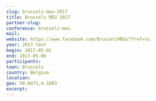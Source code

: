 ```yaml
---
slug: brussels-meu-2017
title: Brussels MEU 2017
partner-slug: 
conference: brussels-meu
mail:
website: https://www.facebook.com/BrusselsMEU/?fref=ts
year: 2017 test
begin: 2017-05-01
end: 2017-05-06
participants:
town: Brussels
country: Belgium
location:
geo: 50.8471,4.1803
excerpt:
---
```

